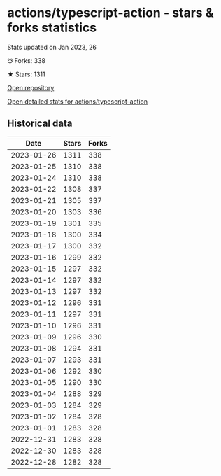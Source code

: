 # actions/typescript-action - stars & forks statistics

Stats updated on Jan 2023, 26

☋ Forks: 338

★ Stars: 1311

[Open repository](https://github.com/actions/typescript-action)

[Open detailed stats for actions/typescript-action](https://reviewgithub.com/rep/actions/typescript-action)

## Historical data
| Date | Stars | Forks |
|------|-------|-------|
| 2023-01-26 | 1311 | 338 | 
| 2023-01-25 | 1310 | 338 | 
| 2023-01-24 | 1310 | 338 | 
| 2023-01-22 | 1308 | 337 | 
| 2023-01-21 | 1305 | 337 | 
| 2023-01-20 | 1303 | 336 | 
| 2023-01-19 | 1301 | 335 | 
| 2023-01-18 | 1300 | 334 | 
| 2023-01-17 | 1300 | 332 | 
| 2023-01-16 | 1299 | 332 | 
| 2023-01-15 | 1297 | 332 | 
| 2023-01-14 | 1297 | 332 | 
| 2023-01-13 | 1297 | 332 | 
| 2023-01-12 | 1296 | 331 | 
| 2023-01-11 | 1297 | 331 | 
| 2023-01-10 | 1296 | 331 | 
| 2023-01-09 | 1296 | 330 | 
| 2023-01-08 | 1294 | 331 | 
| 2023-01-07 | 1293 | 331 | 
| 2023-01-06 | 1292 | 330 | 
| 2023-01-05 | 1290 | 330 | 
| 2023-01-04 | 1288 | 329 | 
| 2023-01-03 | 1284 | 329 | 
| 2023-01-02 | 1284 | 328 | 
| 2023-01-01 | 1283 | 328 | 
| 2022-12-31 | 1283 | 328 | 
| 2022-12-30 | 1283 | 328 | 
| 2022-12-28 | 1282 | 328 | 


